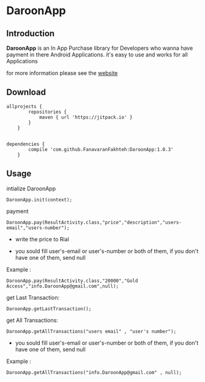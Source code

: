 # DaroonApp

**Introduction**
----

**DaroonApp** is an In App Purchase library
for Developers who wanna have payment in there Android Applications.
it's easy to use and works for all Applications


for more information please see the [website](http://daroonapp.com)

**Download**
----

	allprojects { 
			repositories {
				maven { url 'https://jitpack.io' }
			}
		}


	dependencies {
			compile 'com.github.FanavaranFakhteh:DaroonApp:1.0.3'
		}
    
**Usage**
----
    
intialize DaroonApp 

	DaroonApp.init(context);
	
payment

	DaroonApp.pay(ResultActivity.class,"price","description","users-email","users-number");
    
* write the price to Rial

* you sould fill user's-email or user's-number or both of them,
if you don't have one of them, send null

Example : 
    
	DaroonApp.pay(ResultActivity.class,"20000","Gold Access","info.DaroonApp@gmail.com",null);
        
get Last Transaction:
    
	DaroonApp.getLastTransaction();

get All Transactions:
    
	DaroonApp.getAllTransactions("users email" , "user's number");
           
* you sould fill user's-email or user's-number or both of them,
if you don't have one of them, send null
    
Example :
    
	DaroonApp.getAllTransactions("info.DaroonApp@gmail.com" , null);
